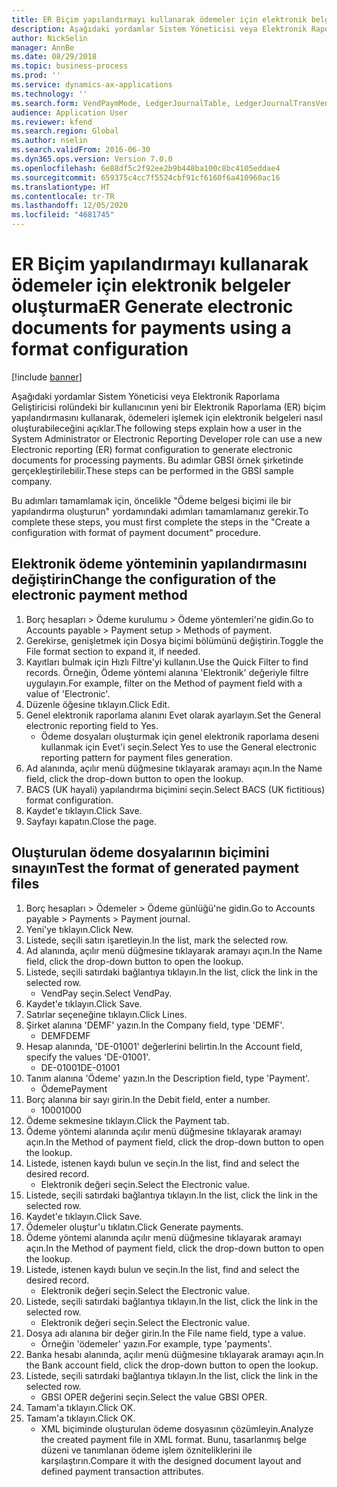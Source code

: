 ```yaml
---
title: ER Biçim yapılandırmayı kullanarak ödemeler için elektronik belgeler oluşturma
description: Aşağıdaki yordamlar Sistem Yöneticisi veya Elektronik Raporlama Geliştiricisi rolündeki bir kullanıcının yeni bir Elektronik Raporlama (ER) biçim yapılandırmasını kullanarak, ödemeleri işlemek için elektronik belgeleri nasıl oluşturabileceğini açıklar.
author: NickSelin
manager: AnnBe
ms.date: 08/29/2018
ms.topic: business-process
ms.prod: ''
ms.service: dynamics-ax-applications
ms.technology: ''
ms.search.form: VendPaymMode, LedgerJournalTable, LedgerJournalTransVendPaym, BankAccountTableLookUp
audience: Application User
ms.reviewer: kfend
ms.search.region: Global
ms.author: nselin
ms.search.validFrom: 2016-06-30
ms.dyn365.ops.version: Version 7.0.0
ms.openlocfilehash: 6e88df5c2f92ee2b9b448ba100c8bc4105eddae4
ms.sourcegitcommit: 659375c4cc7f5524cbf91cf6160f6a410960ac16
ms.translationtype: HT
ms.contentlocale: tr-TR
ms.lasthandoff: 12/05/2020
ms.locfileid: "4681745"
---
```

# <a name="er-generate-electronic-documents-for-payments-using-a-format-configuration"></a><span data-ttu-id="8333a-103">ER Biçim yapılandırmayı kullanarak ödemeler için elektronik belgeler oluşturma</span><span class="sxs-lookup"><span data-stu-id="8333a-103">ER Generate electronic documents for payments using a format configuration</span></span>

[!include [banner](../../includes/banner.md)]

<span data-ttu-id="8333a-104">Aşağıdaki yordamlar Sistem Yöneticisi veya Elektronik Raporlama Geliştiricisi rolündeki bir kullanıcının yeni bir Elektronik Raporlama (ER) biçim yapılandırmasını kullanarak, ödemeleri işlemek için elektronik belgeleri nasıl oluşturabileceğini açıklar.</span><span class="sxs-lookup"><span data-stu-id="8333a-104">The following steps explain how a user in the System Administrator or Electronic Reporting Developer role can use a new Electronic reporting (ER) format configuration to generate electronic documents for processing payments.</span></span> <span data-ttu-id="8333a-105">Bu adımlar GBSI örnek şirketinde gerçekleştirilebilir.</span><span class="sxs-lookup"><span data-stu-id="8333a-105">These steps can be performed in the GBSI sample company.</span></span>

<span data-ttu-id="8333a-106">Bu adımları tamamlamak için, öncelikle "Ödeme belgesi biçimi ile bir yapılandırma oluşturun" yordamındaki adımları tamamlamanız gerekir.</span><span class="sxs-lookup"><span data-stu-id="8333a-106">To complete these steps, you must first complete the steps in the "Create a configuration with format of payment document" procedure.</span></span>


## <a name="change-the-configuration-of-the-electronic-payment-method"></a><span data-ttu-id="8333a-107">Elektronik ödeme yönteminin yapılandırmasını değiştirin</span><span class="sxs-lookup"><span data-stu-id="8333a-107">Change the configuration of the electronic payment method</span></span>
1. <span data-ttu-id="8333a-108">Borç hesapları > Ödeme kurulumu > Ödeme yöntemleri'ne gidin.</span><span class="sxs-lookup"><span data-stu-id="8333a-108">Go to Accounts payable > Payment setup > Methods of payment.</span></span>
2. <span data-ttu-id="8333a-109">Gerekirse, genişletmek için Dosya biçimi bölümünü değiştirin.</span><span class="sxs-lookup"><span data-stu-id="8333a-109">Toggle the File format section to expand it, if needed.</span></span>
3. <span data-ttu-id="8333a-110">Kayıtları bulmak için Hızlı Filtre'yi kullanın.</span><span class="sxs-lookup"><span data-stu-id="8333a-110">Use the Quick Filter to find records.</span></span> <span data-ttu-id="8333a-111">Örneğin, Ödeme yöntemi alanına 'Elektronik' değeriyle filtre uygulayın.</span><span class="sxs-lookup"><span data-stu-id="8333a-111">For example, filter on the Method of payment field with a value of 'Electronic'.</span></span>
4. <span data-ttu-id="8333a-112">Düzenle öğesine tıklayın.</span><span class="sxs-lookup"><span data-stu-id="8333a-112">Click Edit.</span></span>
5. <span data-ttu-id="8333a-113">Genel elektronik raporlama alanını Evet olarak ayarlayın.</span><span class="sxs-lookup"><span data-stu-id="8333a-113">Set the General electronic reporting field to Yes.</span></span>
    * <span data-ttu-id="8333a-114">Ödeme dosyaları oluşturmak için genel elektronik raporlama deseni kullanmak için Evet'i seçin.</span><span class="sxs-lookup"><span data-stu-id="8333a-114">Select Yes to use the General electronic reporting pattern for payment files generation.</span></span>  
6. <span data-ttu-id="8333a-115">Ad alanında, açılır menü düğmesine tıklayarak aramayı açın.</span><span class="sxs-lookup"><span data-stu-id="8333a-115">In the Name field, click the drop-down button to open the lookup.</span></span>
7. <span data-ttu-id="8333a-116">BACS (UK hayali) yapılandırma biçimini seçin.</span><span class="sxs-lookup"><span data-stu-id="8333a-116">Select BACS (UK fictitious) format configuration.</span></span>
8. <span data-ttu-id="8333a-117">Kaydet'e tıklayın.</span><span class="sxs-lookup"><span data-stu-id="8333a-117">Click Save.</span></span>
9. <span data-ttu-id="8333a-118">Sayfayı kapatın.</span><span class="sxs-lookup"><span data-stu-id="8333a-118">Close the page.</span></span>

## <a name="test-the-format-of-generated-payment-files"></a><span data-ttu-id="8333a-119">Oluşturulan ödeme dosyalarının biçimini sınayın</span><span class="sxs-lookup"><span data-stu-id="8333a-119">Test the format of generated payment files</span></span>
1. <span data-ttu-id="8333a-120">Borç hesapları > Ödemeler > Ödeme günlüğü'ne gidin.</span><span class="sxs-lookup"><span data-stu-id="8333a-120">Go to Accounts payable > Payments > Payment journal.</span></span>
2. <span data-ttu-id="8333a-121">Yeni'ye tıklayın.</span><span class="sxs-lookup"><span data-stu-id="8333a-121">Click New.</span></span>
3. <span data-ttu-id="8333a-122">Listede, seçili satırı işaretleyin.</span><span class="sxs-lookup"><span data-stu-id="8333a-122">In the list, mark the selected row.</span></span>
4. <span data-ttu-id="8333a-123">Ad alanında, açılır menü düğmesine tıklayarak aramayı açın.</span><span class="sxs-lookup"><span data-stu-id="8333a-123">In the Name field, click the drop-down button to open the lookup.</span></span>
5. <span data-ttu-id="8333a-124">Listede, seçili satırdaki bağlantıya tıklayın.</span><span class="sxs-lookup"><span data-stu-id="8333a-124">In the list, click the link in the selected row.</span></span>
    * <span data-ttu-id="8333a-125">VendPay seçin.</span><span class="sxs-lookup"><span data-stu-id="8333a-125">Select VendPay.</span></span>  
6. <span data-ttu-id="8333a-126">Kaydet'e tıklayın.</span><span class="sxs-lookup"><span data-stu-id="8333a-126">Click Save.</span></span>
7. <span data-ttu-id="8333a-127">Satırlar seçeneğine tıklayın.</span><span class="sxs-lookup"><span data-stu-id="8333a-127">Click Lines.</span></span>
8. <span data-ttu-id="8333a-128">Şirket alanına 'DEMF' yazın.</span><span class="sxs-lookup"><span data-stu-id="8333a-128">In the Company field, type 'DEMF'.</span></span>
    * <span data-ttu-id="8333a-129">DEMF</span><span class="sxs-lookup"><span data-stu-id="8333a-129">DEMF</span></span>  
9. <span data-ttu-id="8333a-130">Hesap alanında, 'DE-01001' değerlerini belirtin.</span><span class="sxs-lookup"><span data-stu-id="8333a-130">In the Account field, specify the values 'DE-01001'.</span></span>
    * <span data-ttu-id="8333a-131">DE-01001</span><span class="sxs-lookup"><span data-stu-id="8333a-131">DE-01001</span></span>  
10. <span data-ttu-id="8333a-132">Tanım alanına 'Ödeme' yazın.</span><span class="sxs-lookup"><span data-stu-id="8333a-132">In the Description field, type 'Payment'.</span></span>
    * <span data-ttu-id="8333a-133">Ödeme</span><span class="sxs-lookup"><span data-stu-id="8333a-133">Payment</span></span>  
11. <span data-ttu-id="8333a-134">Borç alanına bir sayı girin.</span><span class="sxs-lookup"><span data-stu-id="8333a-134">In the Debit field, enter a number.</span></span>
    * <span data-ttu-id="8333a-135">1000</span><span class="sxs-lookup"><span data-stu-id="8333a-135">1000</span></span>  
12. <span data-ttu-id="8333a-136">Ödeme sekmesine tıklayın.</span><span class="sxs-lookup"><span data-stu-id="8333a-136">Click the Payment tab.</span></span>
13. <span data-ttu-id="8333a-137">Ödeme yöntemi alanında açılır menü düğmesine tıklayarak aramayı açın.</span><span class="sxs-lookup"><span data-stu-id="8333a-137">In the Method of payment field, click the drop-down button to open the lookup.</span></span>
14. <span data-ttu-id="8333a-138">Listede, istenen kaydı bulun ve seçin.</span><span class="sxs-lookup"><span data-stu-id="8333a-138">In the list, find and select the desired record.</span></span>
    * <span data-ttu-id="8333a-139">Elektronik değeri seçin.</span><span class="sxs-lookup"><span data-stu-id="8333a-139">Select the Electronic value.</span></span>  
15. <span data-ttu-id="8333a-140">Listede, seçili satırdaki bağlantıya tıklayın.</span><span class="sxs-lookup"><span data-stu-id="8333a-140">In the list, click the link in the selected row.</span></span>
16. <span data-ttu-id="8333a-141">Kaydet'e tıklayın.</span><span class="sxs-lookup"><span data-stu-id="8333a-141">Click Save.</span></span>
17. <span data-ttu-id="8333a-142">Ödemeler oluştur'u tıklatın.</span><span class="sxs-lookup"><span data-stu-id="8333a-142">Click Generate payments.</span></span>
18. <span data-ttu-id="8333a-143">Ödeme yöntemi alanında açılır menü düğmesine tıklayarak aramayı açın.</span><span class="sxs-lookup"><span data-stu-id="8333a-143">In the Method of payment field, click the drop-down button to open the lookup.</span></span>
19. <span data-ttu-id="8333a-144">Listede, istenen kaydı bulun ve seçin.</span><span class="sxs-lookup"><span data-stu-id="8333a-144">In the list, find and select the desired record.</span></span>
    * <span data-ttu-id="8333a-145">Elektronik değeri seçin.</span><span class="sxs-lookup"><span data-stu-id="8333a-145">Select the Electronic value.</span></span>  
20. <span data-ttu-id="8333a-146">Listede, seçili satırdaki bağlantıya tıklayın.</span><span class="sxs-lookup"><span data-stu-id="8333a-146">In the list, click the link in the selected row.</span></span>
    * <span data-ttu-id="8333a-147">Elektronik değeri seçin.</span><span class="sxs-lookup"><span data-stu-id="8333a-147">Select the Electronic value.</span></span>  
21. <span data-ttu-id="8333a-148">Dosya adı alanına bir değer girin.</span><span class="sxs-lookup"><span data-stu-id="8333a-148">In the File name field, type a value.</span></span>
    * <span data-ttu-id="8333a-149">Örneğin 'ödemeler' yazın.</span><span class="sxs-lookup"><span data-stu-id="8333a-149">For example, type 'payments'.</span></span>  
22. <span data-ttu-id="8333a-150">Banka hesabı alanında, açılır menü düğmesine tıklayarak aramayı açın.</span><span class="sxs-lookup"><span data-stu-id="8333a-150">In the Bank account field, click the drop-down button to open the lookup.</span></span>
23. <span data-ttu-id="8333a-151">Listede, seçili satırdaki bağlantıya tıklayın.</span><span class="sxs-lookup"><span data-stu-id="8333a-151">In the list, click the link in the selected row.</span></span>
    * <span data-ttu-id="8333a-152">GBSI OPER değerini seçin.</span><span class="sxs-lookup"><span data-stu-id="8333a-152">Select the value GBSI OPER.</span></span>  
24. <span data-ttu-id="8333a-153">Tamam'a tıklayın.</span><span class="sxs-lookup"><span data-stu-id="8333a-153">Click OK.</span></span>
25. <span data-ttu-id="8333a-154">Tamam'a tıklayın.</span><span class="sxs-lookup"><span data-stu-id="8333a-154">Click OK.</span></span>
    * <span data-ttu-id="8333a-155">XML biçiminde oluşturulan ödeme dosyasının çözümleyin.</span><span class="sxs-lookup"><span data-stu-id="8333a-155">Analyze the created payment file in XML format.</span></span> <span data-ttu-id="8333a-156">Bunu, tasarlanmış belge düzeni ve tanımlanan ödeme işlem özniteliklerini ile karşılaştırın.</span><span class="sxs-lookup"><span data-stu-id="8333a-156">Compare it with the designed document layout and defined payment transaction attributes.</span></span>  

